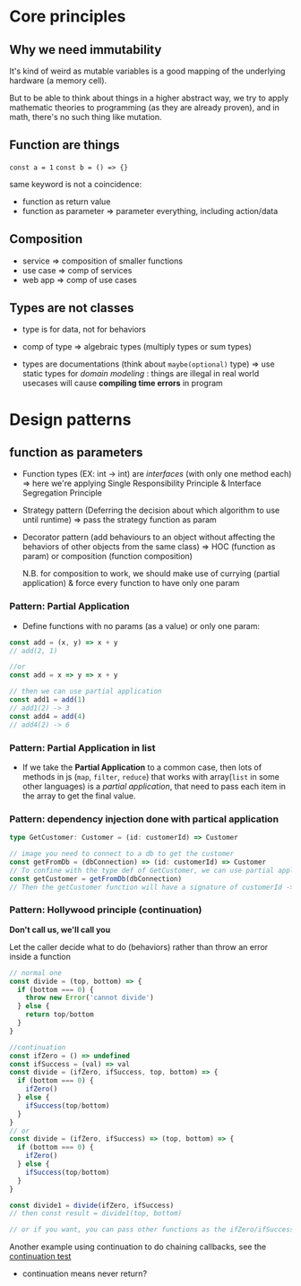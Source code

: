 # Core principles

## Why we need immutability
It's kind of weird as mutable variables is a good mapping of the underlying hardware (a memory cell).

But to be able to think about things in a higher abstract way, we try to apply mathematic theories to programming (as they are already proven), and in math, there's no such thing like mutation. 

## Function are things
`const a = 1`
`const b = () => {}`

same keyword is not a coincidence:
- function as return value
- function as parameter => parameter everything, including action/data

## Composition
- service => composition of smaller functions
- use case => comp of services
- web app => comp of use cases

## Types are not classes
- type is for data, not for behaviors

- comp of type => algebraic types (multiply types or sum types)

- types are documentations (think about `maybe(optional)` type) => use static types for *domain modeling* : things are illegal in real world usecases will cause **compiling time errors** in program


# Design patterns

## function as parameters
- Function types (EX: int -> int) are *interfaces* (with only one method each) => here we're applying Single Responsibility Principle & Interface Segregation Principle

- Strategy pattern (Deferring the decision about which algorithm to use until runtime) => pass the strategy function as param

- Decorator pattern (add behaviours to an object without affecting the behaviors of other objects from the same class) => HOC (function as param) or composition (function composition)

  N.B. for composition to work, we should make use of currying (partial application) & force every function to have only one param

### Pattern: Partial Application
- Define functions with no params (as a value) or only one param:
```javascript
const add = (x, y) => x + y
// add(2, 1)

//or
const add = x => y => x + y

// then we can use partial application
const add1 = add(1)
// add1(2) -> 3
const add4 = add(4)
// add4(2) -> 6
```

### Pattern: Partial Application in list
- If we take the **Partial Application** to a common case, then lots of methods in js (`map`, `filter`, `reduce`) that works with array(`list` in some other languages) is a *partial application*, that need to pass each item in the array to get the final value.

### Pattern: dependency injection done with partical application

```typescript
type GetCustomer: Customer = (id: customerId) => Customer

// image you need to connect to a db to get the customer
const getFromDb = (dbConnection) => (id: customerId) => Customer
// To confine with the type def of GetCustomer, we can use partial application
const getCustomer = getFromDb(dbConnection)
// Then the getCustomer function will have a signature of customerId -> Customer, and it has a db connection baked in (thus the injection of dependency)
```

### Pattern: Hollywood principle (continuation)
**Don't call us, we'll call you**

Let the caller decide what to do (behaviors) rather than throw an error inside a function
```typescript
// normal one
const divide = (top, bottom) => {
  if (bottom === 0) {
    throw new Error('cannot divide')
  } else {
    return top/bottom
  }
}

//continuation
const ifZero = () => undefined
const ifSuccess = (val) => val
const divide = (ifZero, ifSuccess, top, bottom) => {
  if (bottom === 0) {
    ifZero()
  } else {
    ifSuccess(top/bottom)
  }
}
// or
const divide = (ifZero, ifSuccess) => (top, bottom) => {
  if (bottom === 0) {
    ifZero()
  } else {
    ifSuccess(top/bottom)
  }
}

const divide1 = divide(ifZero, ifSuccess)
// then const result = divide1(top, bottom)

// or if you want, you can pass other functions as the ifZero/ifSuccess
```

Another example using continuation to do chaining callbacks, see the [continuation test](./continuation.js)

- continuation means never return?



